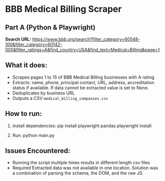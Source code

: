 # BBB Medical Billing Scraper
## Part A (Python & Playwright)

**Search URL:**
https://www.bbb.org/search?filter_category=60548-100&filter_category=60142-000&filter_ratings=A&find_country=USA&find_text=Medical+Billing&page=1

## What it does:
- Scrapes pages 1 to 15 of BBB Medical Billing businesses with A rating
- Extracts: name, phone, principal contact, URL, address, accreditation status if available. If data cannot be extracted value is set to None.
- Deduplicates by business URL
- Outputs a CSV `medical_billing_companies.csv`

## How to run:
1. Install dependencies:
pip install playwright pandas
playwright install

2. Run:
python main.py

## Issues Encountered:
- Running the script multiple times results in different length csv files
- Required Extracted data was not available in one location. Solution was a combination of parsing the schema, the DOM, and the raw JS.